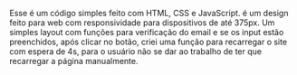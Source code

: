   Esse é um código simples feito com HTML, CSS e JavaScript.
é um design feito para web com responsividade para dispositivos de até 375px. Um simples layout com funções para verificação do email
e se os input estão preenchidos, após clicar no botão, criei uma função para recarregar o site com espera de 4s, para o usuário não se dar ao trabalho de ter que recarregar a página manualmente.
